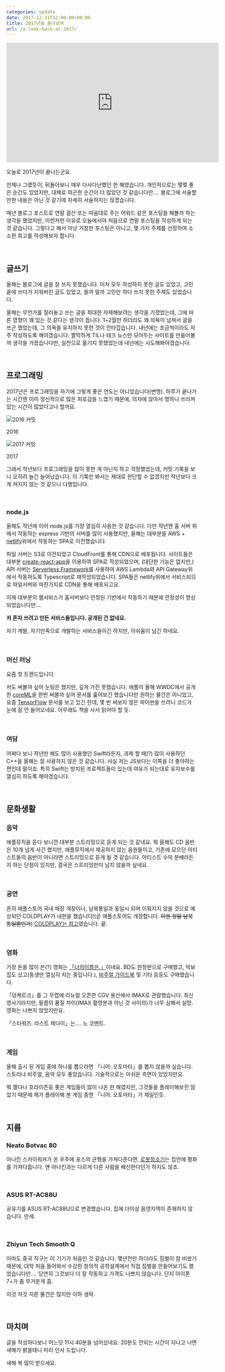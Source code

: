 ```yaml
---
categories: update
date: 2017-12-31T12:00:00+09:00
title: 2017년을 돌아보며
url: /a-look-back-at-2017/
---
```


<iframe width="560" height="315" src="https://www.youtube.com/embed/r8OipmKFDeM" frameborder="0" allow="accelerometer; autoplay; encrypted-media; gyroscope; picture-in-picture" allowfullscreen></iframe>

오늘로 2017년이 끝나는군요.

언제나 그랬듯이, 뒤돌아보니 매우 다사다난했던 한 해였습니다. 개인적으로는 몇몇 좋은 순간도 있었지만, 대체로 피곤한 순간이 더 많았던 것 같습니다만.... 블로그에 서술할 만한 내용은 아닌 것 같기에 자세히 서술하지는 않겠습니다.

매년 블로그 포스트로 연말 결산 또는 마음대로 주는 어워드 같은 포스팅을 해볼까 하는 생각을 했었지만, 이런저런 이유로 오늘에서야 처음으로 연말 포스팅을 작성하게 되는 것 같습니다.
그렇다고 해서 마냥 거창한 포스팅은 아니고, 몇 가지 주제를 선정하여 소소한 회고를 작성해보자 합니다.

&nbsp;

## **글쓰기**

올해는 블로그에 글을 잘 쓰지 못했습니다. 미처 모두 작성하지 못한 글도 있었고, 고민 끝에 쓰다가 지워버린 글도 있었고, 쓸까 말까 고민만 하다 쓰지 못한 주제도 있었습니다.

올해는 무언가를 질러놓고 쓰는 글을 최대한 자제해보려는 생각을 가졌었는데, 그에 따른 영향이 꽤 있는 것 같다는 생각이 듭니다. 1~2월만 하더라도 꽤 의욕이 넘쳐서 글을 쓰곤 했었는데, 그 의욕을 유지하지 못한 것이 안타깝습니다. 내년에는 조금씩이라도 자주 작성하도록 해야겠습니다. 짤막하게 TIL나 테크 뉴스만 모아두는 사이트를 만들어볼까 생각을 가졌습니다만, 실천으로 옮기지 못했었는데 내년에는 시도해봐야겠습니다.

&nbsp;

## **프로그래밍**

2017년은 프로그래밍을 하기에 그렇게 좋은 연도는 아니었습니다(변명). 하루가 끝나가는 시간엔 이미 정신적으로 많은 피로감을 느꼈기 때문에, 의자에 앉아서 멍하니 쓰러져 있는 시간이 많았다고나 할까요.

![2016 커밋](01.png)

2016

![2017 커밋](02.png)

2017

그래서 작년보다 프로그래밍을 많이 못한 게 아닌지 하고 걱정했었는데, 커밋 기록을 보니 오히려 늘긴 늘어났습니다. 이 기록만 봐서는 제대로 판단할 수 없겠지만 작년보다 크게 쳐지지 않는 것 같으니 다행입니다.

&nbsp;

### node.js

올해도 작년에 이어 node.js를 가장 열심히 사용한 것 같습니다. 다만 작년엔 홈 서버 위에서 작동하는 express 기반의 서버를 많이 사용했지만, 올해는 대부분을 AWS + [netlify](https://blog.niceb5y.net/host-blog-on-netlify/)위에서 작동하는 SPA로 이전했습니다.

파일 서버는 S3로 이전되었고 CloudFront를 통해 CDN으로 배포됩니다. 사이트들은 대부분 [create-react-app](https://blog.niceb5y.net/set-up-react-development-environment-easily/)을 이용하여 SPA로 작성되었으며, (대단한 기능은 없지만,) API 서버는 [Serverless Framework](https://serverless.com)를 사용하여 AWS Lambda와 API Gateway위에서 작동하도록 Typescript로 재작성되었습니다. SPA들은 netlify위에서 서비스되므로 파일서버와 마찬가지로 CDN을 통해 배포되고요.

이제 대부분의 웹서비스가 홈서버보다 안정된 기반에서 작동하기 때문에 안정성이 향상되었습니다만....

**저 혼자 쓰려고 만든 서비스들입니다. 공개된 건 없네요.**

자기 계발, 자기만족으로 개발하는 서비스들이긴 하지만, 아쉬움이 남긴 하네요.

&nbsp;

### 머신 러닝

요즘 핫 트렌드입니다.

저도 써볼까 싶어 눈팅은 했지만, 깊게 가진 못했습니다. 애플이 올해 WWDC에서 공개한 [coreML](https://developer.apple.com/documentation/coreml)을 한번 써볼까 싶어 문서를 훑어보긴 했습니다만 원하는 물건은 아니었고, 요즘 [TensorFlow](http://tensorflow.org) 문서를 보고 있긴 한데, 몇 번 써보지 않은 파이썬을 쓰려니 코드가 눈에 잘 안 들어오네요. 아무래도 책을 사서 읽어야 할 듯.

&nbsp;

### 여담

어쩌다 보니 작년만 해도 많이 사용했던 Swift라든지, 과제 할 때(?) 많이 사용하던 C++을 올해는 잘 사용하지 않은 것 같습니다. 사실 저는 JS보다는 이쪽을 더 좋아하는 편인데 말이죠. 특히 Swift는 방치된 프로젝트들이 있는데 여유가 되는대로 유지보수를 열심히 하도록 해야겠습니다.

&nbsp;

## **문화생활**

### 음악

애플뮤직을 듣다 보니깐 대부분 스트리밍으로 듣게 되는 것 같네요. 뭐 올해도 CD 음반은 10개 넘게 사긴 했지만, 애플뮤직에서 제공하지 않는 음원들이고, 기존에 모으던 아티스트들의 음반이 아니라면 스트리밍으로 듣게 될 것 같습니다. 아티스트 수익 분배라든지 하는 단점이 있지만, 결국은 스트리밍만이 남지 않을까 싶네요.

&nbsp;

### 공연

흔히 애플스토어 국내 매장 개장이나, 남북통일과 동일시 되며 이뤄지지 않을 것으로 예상되던 COLDPLAY가 내한을 했습니다!(곧 애플스토어도 개장합니다. ~~이젠 정말 남북통일뿐인가~~) [COLDPLAY는 최고](https://blog.niceb5y.net/coldplay-ahfod-tour-in-seoul-2017/)였습니다. 끝.

&nbsp;

### 영화

가장 돈을 많이 쓴(?) 영화는 [「너의이름은.」](https://blog.niceb5y.net/kimi-no-na-wa-review/)이네요. BD도 한정판으로 구매했고, 악보집도 샀고(동생만 열심히 치는 중입니다.), [비주얼 가이드북](https://blog.niceb5y.net/kimi-no-na-wa-official-visual-guide-review/) 및 기타 등등도 구매했습니다.

「덩케르크」를 그 무렵에 리뉴얼 오픈한 CGV 용산에서 IMAX로 관람했습니다. 최신 영사기라지만, 필름의 품질 차이(IMAX 촬영분과 아닌 것 사이의)가 너무 심해서 실망. 영화는 나쁘지 않았지만요.

「스타워즈: 라스트 제다이」는.... 노 코멘트.

&nbsp;

### 게임

올해 출시 된 게임 중에 하나를 뽑으라면 「니어: 오토마타」를 뽑지 않을까 싶습니다. 스토리나 비주얼, 음악 모두 좋았습니다. 기술적으로는 아쉬운 측면이 있었지만요.

뭐 젤다나 호라이즌등 좋은 게임들이 많이 나온 한 해였지만, 그것들을 플레이해보진 않았기 때문에 제가 플레이해 본 게임 중엔 「니어: 오토마타」가 제일인듯.

&nbsp;

## **지름**

### Neato Botvac 80

아나킨 스카이워커가 온 우주에 포스의 균형을 가져다준다면, [로봇청소기](https://blog.niceb5y.net/neato-botvac-80-review/)는 집안에 평화를 가져다줍니다. 얜 아나킨과는 다르게 다른 사람을 배신한다던가 하지도 않죠.

&nbsp;

### ASUS RT-AC88U

공유기를 ASUS RT-AC88U으로 변경했습니다. 집에 더이상 음영지역이 존재하지 않습니다.
만세.

&nbsp;

### Zhiyun Tech Smooth Q

아마도 중국 직구는 이 기기가 처음인 것 같습니다. 몇년전만 하더라도 짐벌이 참 비쌌기 때문에, 대학 처음 들어와서 수강한 창의적 공학설계에서 직접 짐벌을 만들어보기도 했었습니다만.... 당연히 그것보다 더 잘 작동하고 가격도 나쁘지 않습니다. 단지 아이폰7+가 좀 무거운게 흠.

이것 저것 지른 물건은 많지만 이하 생략.

&nbsp;

## **마치며**

글을 작성하다보니 어느덧 11시 40분을 넘어섰네요. 20분도 안되는 시간이 지나고 나면 새해가 밝을테니 미리 인사 드립니다.

새해 복 많이 받으세요.
